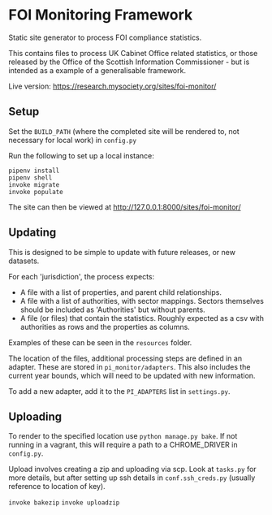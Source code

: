 # FOI Monitoring Framework

Static site generator to process FOI compliance statistics. 

This contains files to process UK Cabinet Office related statistics, or those released by the Office of the Scottish Information Commissioner - but is intended as a example of a generalisable framework. 

Live version: https://research.mysociety.org/sites/foi-monitor/

## Setup

Set the `BUILD_PATH` (where the completed site will be rendered to, not necessary for local work) in `config.py`

Run the following to set up a local instance:

```
pipenv install
pipenv shell
invoke migrate
invoke populate
```

The site can then be viewed at http://127.0.0.1:8000/sites/foi-monitor/

## Updating

This is designed to be simple to update with future releases, or new datasets. 

For each 'jurisdiction', the process expects:

- A file with a list of properties, and parent child relationships.
- A file with a list of authorities, with sector mappings. Sectors themselves should be included as 'Authorities' but without parents.
- A file (or files) that contain the statistics. Roughly expected as a csv with authorities as rows and the properties as columns. 

Examples of these can be seen in the `resources` folder. 

The location of the files, additional processing steps are defined in an adapter. These are stored in `pi_monitor/adapters`. This also includes the current year bounds, which will need to be updated with new information. 

To add a new adapter, add it to the `PI_ADAPTERS` list in `settings.py`.


## Uploading

To render to the specified location use `python manage.py bake`. If not running in a vagrant, this will require a path to a CHROME_DRIVER in `config.py`.

Upload involves creating a zip and uploading via scp. Look at `tasks.py` for more details, but after setting up ssh details in `conf.ssh_creds.py` (usually reference to location of key). 

`invoke bakezip`
`invoke uploadzip`